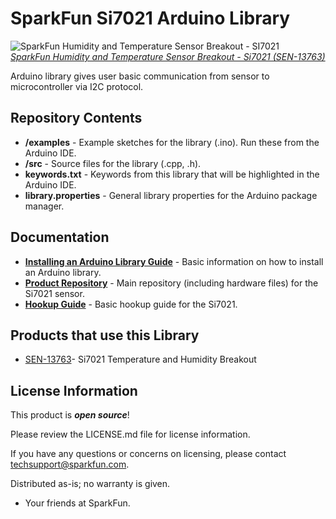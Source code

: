 SparkFun Si7021 Arduino Library
===============================================================

![SparkFun Humidity and Temperature Sensor Breakout - SI7021](https://cdn.sparkfun.com/assets/parts/1/1/3/0/8/13763-01a.jpg)  
[*SparkFun Humidity and Temperature Sensor Breakout - Si7021 (SEN-13763)*](https://www.sparkfun.com/products/13763)

Arduino library gives user basic communication from sensor to microcontroller via I2C protocol.

Repository Contents
-------------------

* **/examples** - Example sketches for the library (.ino). Run these from the Arduino IDE.
* **/src** - Source files for the library (.cpp, .h).
* **keywords.txt** - Keywords from this library that will be highlighted in the Arduino IDE.
* **library.properties** - General library properties for the Arduino package manager.

Documentation
--------------

* **[Installing an Arduino Library Guide](https://learn.sparkfun.com/tutorials/installing-an-arduino-library)** - Basic information on how to install an Arduino library.
* **[Product Repository](https://github.com/sparkfun/Si7021_Breakout)** - Main repository (including hardware files) for the Si7021 sensor.
* **[Hookup Guide](https://learn.sparkfun.com/tutorials/si7021-humidity-and-temperature-sensor-hookup-guide)** - Basic hookup guide for the Si7021.

Products that use this Library
---------------------------------

* [SEN-13763](https://www.sparkfun.com/products/13763)- Si7021 Temperature and Humidity Breakout

<!---  
Version History
---------------

* [vExxFxxZxxHxxLxxSxx](URL for tag specific to this version) - Description
--->

License Information
-------------------

This product is _**open source**_!

Please review the LICENSE.md file for license information.

If you have any questions or concerns on licensing, please contact techsupport@sparkfun.com.

Distributed as-is; no warranty is given.

- Your friends at SparkFun.

_<COLLABORATION CREDIT>_
